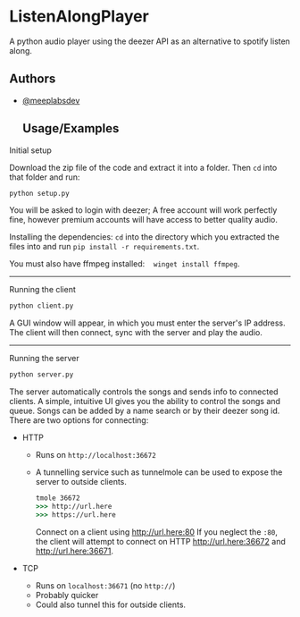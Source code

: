 # ListenAlongPlayer

A python audio player using the deezer API as an alternative to spotify listen along.

## Authors

- [@meeplabsdev](https://www.github.com/meeplabsdev)
  
  ## Usage/Examples

Initial setup

Download the zip file of the code and extract it into a folder. Then `cd` into that folder and run:

```cmd
python setup.py
```

You will be asked to login with deezer; A free account will work perfectly fine, however premium accounts will have access to better quality audio.



Installing the dependencies: `cd` into the directory which you extracted the files into and run `pip install -r requirements.txt`.

You must also have ffmpeg installed:    `winget install ffmpeg`.

---

Running the client

```cmd
python client.py
```

A GUI window will appear, in which you must enter the server's IP address. The client will then connect, sync with the server and play the audio.

---

Running the server

```cmd
python server.py
```

The server automatically controls the songs and sends info to connected clients. A simple, intuitive UI gives you the ability to control the songs and queue. Songs can be added by a name search or by their deezer song id. There are two options for connecting:

- HTTP
  
  - Runs on `http://localhost:36672`
  
  - A tunnelling service such as tunnelmole can be used to expose the server to outside clients. 
    
    ```cmd
    tmole 36672
    >>> http://url.here
    >>> https://url.here
    ```
    
    Connect on a client using http://url.here:80
    If you neglect the `:80`, the client will attempt to connect on HTTP http://url.here:36672 and http://url.here:36671.

- TCP
  
  - Runs on `localhost:36671` (no `http://`)
  - Probably quicker
  - Could also tunnel this for outside clients.
